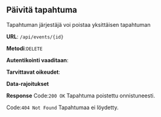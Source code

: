 ## Päivitä tapahtuma

Tapahtuman järjestäjä voi poistaa yksittäisen tapahtuman

**URL**: `/api/events/{id}`

**Metodi**:`DELETE`

**Autentikointi vaaditaan**: 

**Tarvittavat oikeudet**: 

**Data-rajoitukset**

**Response**
Code:`200 OK`
Tapahtuma poistettu onnistuneesti.

Code:`404 Not Found`
Tapahtumaa ei löydetty.